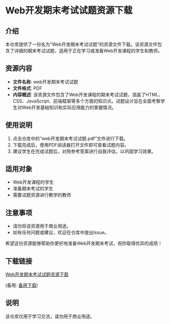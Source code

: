 # Web开发期末考试试题资源下载

## 介绍

本仓库提供了一份名为“Web开发期末考试试题”的资源文件下载。该资源文件包含了详细的期末考试试题，适用于正在学习或准备Web开发课程的学生和教师。

## 资源内容

- **文件名称**: web开发期末考试试题
- **文件格式**: PDF
- **内容概述**: 该资源文件包含了Web开发课程的期末考试试题，涵盖了HTML、CSS、JavaScript、前端框架等多个方面的知识点。试题设计旨在全面考察学生对Web开发基础知识和实际应用能力的掌握情况。

## 使用说明

1. 点击仓库中的“web开发期末考试试题.pdf”文件进行下载。
2. 下载完成后，使用PDF阅读器打开文件即可查看试题内容。
3. 建议学生在完成试题后，对照参考答案进行自我评估，以巩固学习效果。

## 适用对象

- Web开发课程的学生
- 准备期末考试的学生
- 需要试题资源进行教学的教师

## 注意事项

- 请勿将该资源用于商业用途。
- 如有任何问题或建议，欢迎在仓库中提出Issue。

希望这份资源能够帮助你更好地准备Web开发期末考试，祝你取得优异的成绩！

## 下载链接
[Web开发期末考试试题资源下载](https://pan.quark.cn/s/974eaad9fa96) 

(备用: [备用下载](https://pan.baidu.com/s/1imqPKdH8W3HB7ZIObRQmTA?pwd=1234))

## 说明

该仓库仅用于学习交流，请勿用于商业用途。
